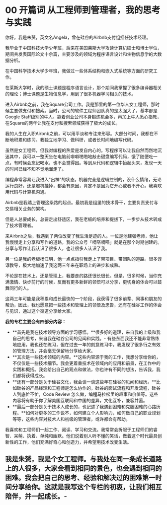 # 00 开篇词 从工程师到管理者，我的思考与实践

你好，我是朱赟，英文名Angela，曾在硅谷的Airbnb支付组担任技术经理。

我毕业于中国科技大学少年班，后来在美国莱斯大学攻读计算机硕士和博士学位，期间共发表国际论文十余篇，主要涉及的领域为程序语言设计和生物信息学的大数据分析。

在中国科学技术大学少年班，我做过一些体系结构和嵌入式系统等方面的研究工作。

在莱斯大学时，我的硕士课题是程序语言设计，那个期间我掌握了很多编译器相关的理论；博士课题是生物信息学，用到了很多机器学习相关的技术。

进入Airbnb之前，我在Square公司工作。我是那里的第一位华人女工程师，那时候主要做支付和搜索。当时，公司的软件工程师团队真的是太强大了，基本都是Google
Staff级别的牛人。靠着创业公司本身锻炼机会多，再加上牛人悉心指教，在Square的两年让我在支付和搜索领域获得了极大的成长。

我的人生在入职Airbnb之前，可以用平淡和专注来形容。大部分时间，我都在不断地积累和练习。我独立地学习、做科研，或者长时间地编写代码。

虽然是女工程师，但我对编程的热爱是发自内心的。写程序可以让我自然而然地沉迷其中，我可以一整天坐在电脑前噼噼啪啪地敲击键盘编写代码，饿了随便吃一点，有时候会忘记喝水，也不会觉得困。等到从代码和逻辑中抬起头来，发现一天的时间已经不知不觉地溜走了。

编程非常容易让我进入"出神"的状态。机器完全是逻辑控制的，没什么情绪，无论运行良好，还是宕机挂掉，都会有原因，肯定不是因为它开心或者不开心。我喜欢用代码与计算机沟通。

Airbnb是我踏上管理这条路的起点。最初我是组里的技术骨干，主要负责支付与交易相关业务的架构。

但是人总要成长，总要走出舒适区，我在老板的培养和提拔下，一步步从技术转成了技术管理者。

来Airbnb之后，我遇到了两位改变了我生活足迹的人。一位是池建强老师，他让我慢慢走上分享和写作的道路，我的公众号「嘀嗒嘀嗒」就是在那个时期创建的。分享与写作让我认识了很多人，也让很多人认识了我。

另一位是我的老板杨江明，他一点点指引我走上了带项目、带团队的道路。很多谆谆教导，极大地加速了我这两三年来在职场上的进步和成熟。

不论是在技术上，还是管理上，我要走的路还很长很长。但是，很多时候，当你充满激情、快步前行的时候，反而有更多新鲜的领悟可以分享，更切身的体会可以鼓舞同行的人。

这两三年可能是我积累和成长最快的一个阶段，我获得了很多前辈、同事和朋友的帮助，因此，我也愿意把一些技术和管理上的领悟及忠告，还有在硅谷工作的体会与见识，通过这个渠道分享给大家。

**我的专栏主要会有四部分内容：**

-   **首先是我在技术领导方面的学习感悟。**很多好的道理，来自我的上级和我自己的思考，来自我在硅谷公司的见闻和实践。-
    有些东西我还不能非常熟练地应用，我也还在练习，但在过去一年的刻意练习中，我发现了很多行之有效的管理方法，并会毫无保留地分享给大家。
-   **其次是一些技术领域的内容。**这些内容源于我的工作，我想分享给你的，不仅仅是一些技术细节。我会更着重技术在领域内的应用和前景，在工作中的实践和概括。我会给出自己的观点和做法，你也许有不同的想法，告诉我，我们都将获得成长。
-   **还有一部分是关于硅谷文化，我会谈一谈这些年在硅谷的见闻和经历。**比如硅谷的产品经理和工程师是怎么协作的，硅谷的面试流程和开发流程，硅谷人到底忙不忙，Code
    Review
    怎么做，编程马拉松里的趣事和价值等。这些内容将有助于你了解美国互联网和中国的差异，文化互补，兼容并蓄。
-   **最后一部分是关于技术人成长的，也记述了我遇到困难和克服困难的心路历程。**如何对更多的工作说不，如何建立个人影响力，如何做自己的职业规划等等，这些内容对技术人和初级的管理者，或许都会有帮助。

我喜欢和工程师们一起工作、阅读、学习和交流。我常常会折服于工程师们的睿智、呆萌、执着、单纯和幽默。他们说着别人听不懂的笑话，做着这个时代最具创新性的工作，他们充满好奇心和创造力，并希望用技术改变生活。

我是朱赟，我是个女工程师。与我处在同一条成长道路上的人很多，大家会看到相同的景色，也会遇到相同的困难。我会把自己的思考、经验和解决过的困难第一时间分享给你。这就是我写这个专栏的初衷，让我们相互陪伴，并一起成长。-
-
